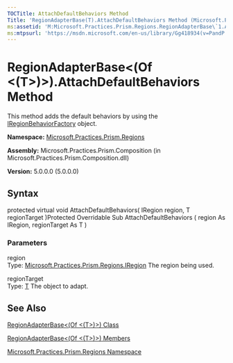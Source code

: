 ```yaml
---
TOCTitle: AttachDefaultBehaviors Method
Title: 'RegionAdapterBase(T).AttachDefaultBehaviors Method (Microsoft.Practices.Prism.Regions)'
ms:assetid: 'M:Microsoft.Practices.Prism.Regions.RegionAdapterBase\`1.AttachDefaultBehaviors(Microsoft.Practices.Prism.Regions.IRegion,\`0)'
ms:mtpsurl: 'https://msdn.microsoft.com/en-us/library/Gg418934(v=PandP.50)'
---
```



# RegionAdapterBase&lt;(Of &lt;(T&gt;)&gt;).AttachDefaultBehaviors Method

This method adds the default behaviors by using the [IRegionBehaviorFactory](https://msdn.microsoft.com/library/microsoft.practices.prism.regions.iregionbehaviorfactory) object.

**Namespace:** [Microsoft.Practices.Prism.Regions](https://msdn.microsoft.com/library/microsoft.practices.prism.regions)
**Assembly:** Microsoft.Practices.Prism.Composition (in Microsoft.Practices.Prism.Composition.dll)

**Version:** 5.0.0.0 (5.0.0.0)

## Syntax

protected virtual void AttachDefaultBehaviors( IRegion region, T regionTarget )Protected Overridable Sub AttachDefaultBehaviors ( region As IRegion, regionTarget As T )

### Parameters

region  
Type: [Microsoft.Practices.Prism.Regions.IRegion](https://msdn.microsoft.com/library/microsoft.practices.prism.regions.iregion)
The region being used.

regionTarget  
Type: [T](https://msdn.microsoft.com/library/microsoft.practices.prism.regions.regionadapterbase%601)
The object to adapt.

## See Also

[RegionAdapterBase&lt;(Of &lt;(T&gt;)&gt;) Class](https://msdn.microsoft.com/library/microsoft.practices.prism.regions.regionadapterbase%601)

[RegionAdapterBase&lt;(Of &lt;(T&gt;)&gt;) Members](https://msdn.microsoft.com/allmembers.t:microsoft.practices.prism.regions.regionadapterbase%601)

[Microsoft.Practices.Prism.Regions Namespace](https://msdn.microsoft.com/library/microsoft.practices.prism.regions)
